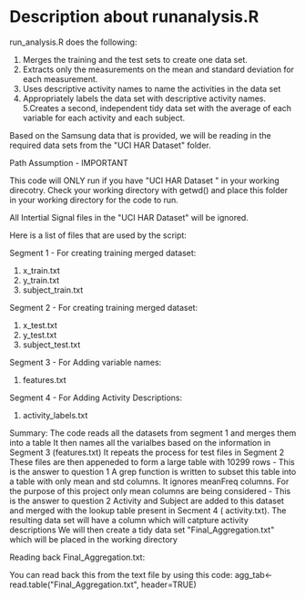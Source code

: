 Description about runanalysis.R
=======

run_analysis.R does the following: 

 1. Merges the training and the test sets to create one data set.
 2. Extracts only the measurements on the mean and standard deviation for each measurement. 
 3. Uses descriptive activity names to name the activities in the data set
 4. Appropriately labels the data set with descriptive activity names. 
 5.Creates a second, independent tidy data set with the average of each variable for each activity and each subject. 

Based on the Samsung data that is provided, we will be reading in the required data sets from the "UCI HAR Dataset" folder.

Path Assumption - IMPORTANT

This code will ONLY run if you have "UCI HAR Dataset " in your working direcotry.
Check your working directory with getwd() and place this folder in your working directory for the code to run.

All Intertial Signal files in the "UCI HAR Dataset"  will be ignored.

Here is a list of files that are used by the script: 
 
 Segment 1 - For creating training merged dataset:
 1. x_train.txt
 2. y_train.txt
 3. subject_train.txt
 

 Segment 2 - For creating training merged dataset:
 1. x_test.txt
 2. y_test.txt
 3. subject_test.txt

 Segment 3 - For Adding variable names:
 1. features.txt


 Segment 4 - For Adding Activity Descriptions:
 1. activity_labels.txt
 
 
Summary:
The code reads all the datasets from segment 1 and merges them into a table
It then names all the varialbes based on the information in Segment 3 (features.txt)
It repeats the process for test files in Segment 2
These files are then appeneded to form a large table with 10299 rows - This is the answer to question 1
A grep function is written to subset this table into a table with only mean and std columns. It ignores meanFreq columns. For the purpose of this project only mean columns are being considered - This is the answer to question 2
Activity and Subject are added to this dataset and merged with the lookup table present in Secment 4 ( activity.txt). The resulting data set will have a column which will catpture activity descriptions
We will then create a tidy data set "Final_Aggregation.txt" which will be placed in the working directory

Reading back Final_Aggregation.txt:

You can read back this from the text file by using this code:
agg_tab<- read.table("Final_Aggregation.txt", header=TRUE)




